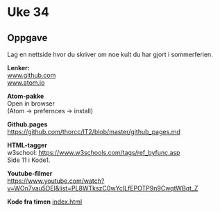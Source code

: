 # Uke 34

## Oppgave  
Lag en nettside hvor du skriver om noe kult du har gjort i sommerferien.



**Lenker:**  
www.github.com  
www.atom.io

**Atom-pakke**  
 Open in browser  
(Atom -> prefernces -> install)

**Github.pages**  
https://github.com/thorcc/IT2/blob/master/github_pages.md

**HTML-tagger**  
w3school: https://www.w3schools.com/tags/ref_byfunc.asp   
Side 11 i Kode1.

**Youtube-filmer**  
https://www.youtube.com/watch?v=WOn7vau5DEI&list=PL8WTkszC0wYcILfEPOTP9n9CwqtWBqt_Z


**Kode fra timen**
[index.html](../uke34/index.html)
